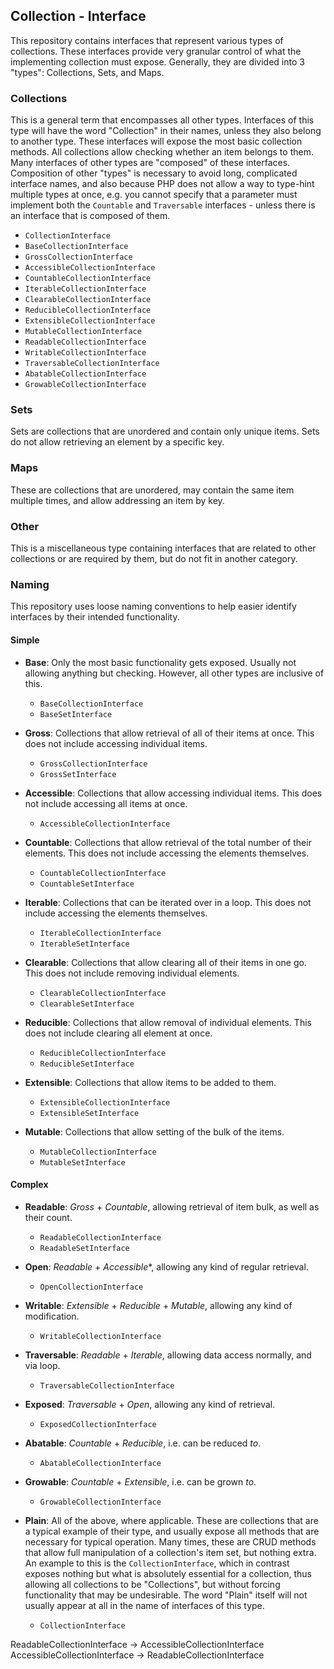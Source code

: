 ## Collection - Interface ##

This repository contains interfaces that represent various types of collections.
These interfaces provide very granular control of what the implementing collection
must expose. Generally, they are divided into 3 "types": Collections, Sets, and Maps.


### Collections
This is a general term that encompasses all other types. Interfaces of this type
will have the word "Collection" in their names, unless they also belong to another
type. These interfaces will expose the most basic collection methods. All collections
allow checking whether an item belongs to them. Many interfaces
of other types are "composed" of these interfaces. Composition of other "types"
is necessary to avoid long, complicated interface names, and also because PHP
does not allow a way to type-hint multiple types at once, e.g. you cannot specify
that a parameter must implement both the `Countable` and `Traversable` interfaces - 
unless there is an interface that is composed of them.

- `CollectionInterface`
- `BaseCollectionInterface`
- `GrossCollectionInterface`
- `AccessibleCollectionInterface`
- `CountableCollectionInterface`
- `IterableCollectionInterface`
- `ClearableCollectionInterface`
- `ReducibleCollectionInterface`
- `ExtensibleCollectionInterface`
- `MutableCollectionInterface`
- `ReadableCollectionInterface`
- `WritableCollectionInterface`
- `TraversableCollectionInterface`
- `AbatableCollectionInterface`
- `GrowableCollectionInterface`

### Sets
Sets are collections that are unordered and contain only unique items. Sets do
not allow retrieving an element by a specific key.

### Maps
These are collections that are unordered, may contain the same item multiple times,
and allow addressing an item by key.

### Other
This is a miscellaneous type containing interfaces that are related to other
collections or are required by them, but do not fit in another category.

### Naming
This repository uses loose naming conventions to help easier identify interfaces
by their intended functionality.

#### Simple

- **Base**: Only the most basic functionality gets exposed. Usually not allowing
anything but checking. However, all other types are inclusive of this.

    * `BaseCollectionInterface`
    * `BaseSetInterface`

- **Gross**: Collections that allow retrieval of all of their items at once.
This does not include accessing individual items.

    * `GrossCollectionInterface`
    * `GrossSetInterface`

- **Accessible**: Collections that allow accessing individual items.
This does not include accessing all items at once.

    * `AccessibleCollectionInterface`

- **Countable**: Collections that allow retrieval of the total number of their elements.
This does not include accessing the elements themselves.

    * `CountableCollectionInterface`
    * `CountableSetInterface`

- **Iterable**: Collections that can be iterated over in a loop.
This does not include accessing the elements themselves.

    * `IterableCollectionInterface`
    * `IterableSetInterface`

- **Clearable**: Collections that allow clearing all of their items in one go.
This does not include removing individual elements.

    * `ClearableCollectionInterface`
    * `ClearableSetInterface`

- **Reducible**: Collections that allow removal of individual elements.
This does not include clearing all element at once.

    * `ReducibleCollectionInterface`
    * `ReducibleSetInterface`

- **Extensible**: Collections that allow items to be added to them.

    * `ExtensibleCollectionInterface`
    * `ExtensibleSetInterface`

- **Mutable**: Collections that allow setting of the bulk of the items.

    * `MutableCollectionInterface`
    * `MutableSetInterface`

#### Complex

- **Readable**: *Gross* + *Countable*, allowing retrieval of item bulk, as well as their count.

    * `ReadableCollectionInterface`
    * `ReadableSetInterface`

- **Open**: *Readable* + *Accessible**, allowing any kind of regular retrieval.

    * `OpenCollectionInterface`

- **Writable**: *Extensible* + *Reducible* + *Mutable*, allowing any kind of modification.

    * `WritableCollectionInterface`

- **Traversable**: *Readable* + *Iterable*, allowing data access normally, and via loop.

    * `TraversableCollectionInterface`

- **Exposed**: *Traversable* + *Open*, allowing any kind of retrieval.

    * `ExposedCollectionInterface`

- **Abatable**: *Countable* + *Reducible*, i.e. can be reduced _to_.

    * `AbatableCollectionInterface`

- **Growable**: *Countable* + *Extensible*, i.e. can be grown _to_.

    * `GrowableCollectionInterface`

- **Plain**: All of the above, where applicable.
These are collections that are a typical example of their type, and
usually expose all methods that are necessary for typical operation. Many times,
these are CRUD methods that allow full manipulation of a collection's item set,
but nothing extra. An example to this is the `CollectionInterface`, which in
contrast exposes nothing but what is absolutely essential for a collection, thus
allowing all collections to be "Collections", but without forcing functionality
that may be undesirable. The word "Plain" itself will not usually appear at all
in the name of interfaces of this type.

    * `CollectionInterface`



ReadableCollectionInterface -> AccessibleCollectionInterface
AccessibleCollectionInterface -> ReadableCollectionInterface


